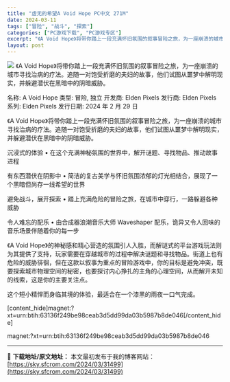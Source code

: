 ```yaml
---
title: "虚无的希望A Void Hope PC中文 271M"
date: 2024-03-11
tags: ["冒险", "战斗", "探索"]
categories: ["PC游戏下载", "PC游戏专区"]
excerpt: "《A Void Hope》将带你踏上一段充满怀旧氛围的叙事冒险之旅，为一座崩溃的城市寻找治病的疗法。追随一对饱受折磨的夫妇的故事，他们试图从噩梦中解明现实，并躲避潜伏在黑暗中的阴暗威胁。 名称: A Void Hope 类型: 冒险, 独立 开发商: Elden Pixels 发行商: Elden &hellip;"
layout: post
---
```


<img class="game_header_image_full aligncenter" src="https://cdn.akamai.steamstatic.com/steam/apps/2438090/header.jpg?t=1709222346" />
《A Void Hope》将带你踏上一段充满怀旧氛围的叙事冒险之旅，为一座崩溃的城市寻找治病的疗法。追随一对饱受折磨的夫妇的故事，他们试图从噩梦中解明现实，并躲避潜伏在黑暗中的阴暗威胁。

名称: A Void Hope
类型: 冒险, 独立
开发商: Elden Pixels
发行商: Elden Pixels
系列: Elden Pixels
发行日期: 2024 年 2 月 29 日

《A Void Hope》将带你踏上一段充满怀旧氛围的叙事冒险之旅，为一座崩溃的城市寻找治病的疗法。追随一对饱受折磨的夫妇的故事，他们试图从噩梦中解明现实，并躲避潜伏在黑暗中的阴暗威胁。

沉浸式的体验
• 在这个充满神秘氛围的世界中，解开谜题、寻找物品、推动故事进程

有东西潜伏在阴影中
• 简洁的复古美学与怀旧氛围浓郁的灯光相结合，展现了一个黑暗但尚存一线希望的世界

避免战斗，展开探索
• 踏上充满危险的冒险之旅，在城市中穿行，一路躲避各种威胁

令人难忘的配乐
• 由合成器浪潮音乐大师 Waveshaper 配乐，诡异又令人回味的音乐场景伴随着你的每一步

《A Void Hope》的神秘感和精心营造的氛围引人入胜，而解谜式的平台游戏玩法则为其提供了支持，玩家需要在穿越城市的过程中解决谜题和寻找物品。街道上也有危险的威胁徘徊，但在这款以叙事为重点的冒险游戏中，你的目标是避免冲突，既要探索城市物理空间的秘密，也要探讨内心挣扎的主角的心理空间，从而解开未知的线索，这是你的主要关注点。

这个短小精悍而身临其境的体验，最适合在一个漆黑的雨夜一口气完成。

[content_hide]magnet:?xt=urn:btih:63136f249be98ceab3d5dd99da03b5987b8de046[/content_hide]

<!--wechatfans start-->magnet:?xt=urn:btih:63136f249be98ceab3d5dd99da03b5987b8de046<!--wechatfans end-->

---
📖 **下载地址/原文地址：** 本文最初发布于我的博客网站：[https://sky.sfcrom.com/2024/03/31499](https://sky.sfcrom.com/2024/03/31499)
